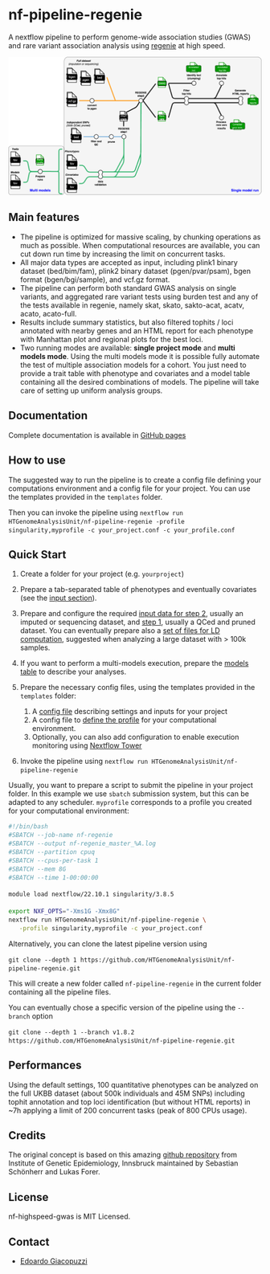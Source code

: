 # nf-pipeline-regenie

A nextflow pipeline to perform genome-wide association studies (GWAS) and rare variant association analysis using [regenie](https://github.com/rgcgithub/regenie) at high speed.

![pipeline_diagram](docs/images/regenie_pipeline.png)

## Main features

- The pipeline is optimized for massive scaling, by chunking operations as much as possible. When computational resources are available, you can cut down run time by increasing the limit on concurrent tasks.
- All major data types are accepted as input, including plink1 binary dataset (bed/bim/fam), plink2 binary dataset (pgen/pvar/psam), bgen format (bgen/bgi/sample), and vcf.gz format.
- The pipeline can perform both standard GWAS analysis on single variants, and aggregated rare variant tests using burden test and any of the tests available in regenie, namely skat, skato, sakto-acat, acatv, acato, acato-full.
- Results include summary statistics, but also filtered tophits / loci annotated with nearby genes and an HTML report for each phenotype with Manhattan plot and regional plots for the best loci.
- Two running modes are available: **single project mode** and **multi models mode**. Using the multi models mode it is possible fully automate the test of multiple association models for a cohort. You just need to provide a trait table with phenotype and covariates and a model table containing all the desired combinations of models. The pipeline will take care of setting up uniform analysis groups.

## Documentation

Complete documentation is available in [GitHub pages](https://htgenomeanalysisunit.github.io/nf-pipeline-regenie/)

## How to use

The suggested way to run the pipeline is to create a config file defining your computations environment and a config file for your project. You can use the templates provided in the `templates` folder.

Then you can invoke the pipeline using `nextflow run HTGenomeAnalysisUnit/nf-pipeline-regenie -profile singularity,myprofile -c your_project.conf -c your_profile.conf`

## Quick Start

1. Create a folder for your project (e.g. `yourproject`)

2. Prepare a tab-separated table of phenotypes and eventually covariates (see the [input section](docs/input-phenotype-file.md)).

3. Prepare and configure the required [input data for step 2](docs/input-full-data.md), usually an imputed or sequencing dataset, and [step 1](docs/input-indep-snps.md), usually a QCed and pruned dataset. You can eventually prepare also a [set of files for LD computation](docs/input-ld-panel.md), suggested when analyzing a large dataset with > 100k samples.

4. If you want to perform a multi-models execution, prepare the [models table](docs/input-models-table.md) to describe your analyses.

5. Prepare the necessary config files, using the templates provided in the `templates` folder:
   1. A [config file](docs/main-parameters.md) describing settings and inputs for your project
   2. A config file to [define the profile](docs/hpc-profile.md) for your computational environment.
   3. Optionally, you can also add configuration to enable execution monitoring using [Nextflow Tower](docs/tower-monitoring.md)

6. Invoke the pipeline using `nextflow run HTGenomeAnalysisUnit/nf-pipeline-regenie`

Usually, you want to prepare a script to submit the pipeline in your project folder. In this example we use `sbatch` submission system, but this can be adapted to any scheduler. `myprofile` corresponds to a profile you created for your computational environment:

```bash
#!/bin/bash
#SBATCH --job-name nf-regenie
#SBATCH --output nf-regenie_master_%A.log
#SBATCH --partition cpuq
#SBATCH --cpus-per-task 1
#SBATCH --mem 8G
#SBATCH --time 1-00:00:00

module load nextflow/22.10.1 singularity/3.8.5

export NXF_OPTS="-Xms1G -Xmx8G" 
nextflow run HTGenomeAnalysisUnit/nf-pipeline-regenie \
   -profile singularity,myprofile -c your_project.conf
```

Alternatively, you can clone the latest pipeline version using

`git clone --depth 1 https://github.com/HTGenomeAnalysisUnit/nf-pipeline-regenie.git`

This will create a new folder called `nf-pipeline-regenie` in the current folder containing all the pipeline files.

You can eventually chose a specific version of the pipeline using the `--branch` option

`git clone --depth 1 --branch v1.8.2 https://github.com/HTGenomeAnalysisUnit/nf-pipeline-regenie.git`

## Performances

Using the default settings, 100 quantitative phenotypes can be analyzed on the full UKBB dataset (about 500k individuals and 45M SNPs) including tophit annotation and top loci identification (but without HTML reports) in ~7h applying a limit of 200 concurrent tasks (peak of 800 CPUs usage).

## Credits

The original concept is based on this amazing [github repository](https://github.com/genepi/nf-gwas) from Institute of Genetic Epidemiology, Innsbruck maintained by Sebastian Schönherr and Lukas Forer.

## License

nf-highspeed-gwas is MIT Licensed.

## Contact

- [Edoardo Giacopuzzi](mailto:edoardo.giacopuzzi@fht.org)
